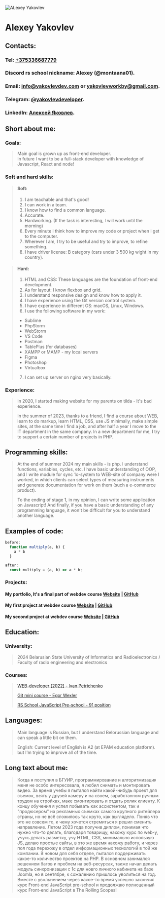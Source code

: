 ![ALexey Yakovlev](https://avatars.githubusercontent.com/u/75353637?v=4)

# Alexey Yakovlev

## Contacts:

### Tel: [+375336687779](tel:375336687779)

### Discord rs school nickname: Alexey (@montaana01).

### Email: [info@yakovlevdev.com](mailto:info@yakovlevdev.com) or [yakovlevworkby@gmail.com](mailto:).

### Telegram: [@yakovlevdeveloper](https://t.me/yakovlevdeveloper).

### LinkedIn: [Алексей Яковлев](https://linkedin.com/in/yakovlevdeveloper).

## Short about me:

### Goals:

> Main goal is grown up as front-end developer.  
> In future I want to be a full-stack developer with knowledge of Javascript, React and node!

### Soft and hard skills:

> #### Soft:
> 1. I am teachable and that's good!
> 2. I can work in a team.
> 3. I know how to find a common language.
> 4. Accurate.
> 5. Hardworking. (If the task is interesting, I will work until the morning)
> 6. Every minute i think how to improve my code or project when I get to the computer.
> 7. Wherever I am, I try to be useful and try to improve, to refine something.
> 8. I have driver license: B category (cars under 3 500 kg wight in my country).

> #### Hard:
> 1. HTML and CSS: These languages are the foundation of front-end development.
> 2. As for layout: I know flexbox and grid.
> 3. I understand responsive design and know how to apply it.
> 4. I have experience using the Git version control system.
> 5. I have experience in different OS: macOS, Linux, Windows.
> 6. I use the following software in my work:
>  - Sublime
>  - PhpStorm
>  - WebStorm
>  - VS Code
>  - Postman
>  - TablePlus (for databases)
>  - XAMPP or MAMP - my local servers
>  - Figma
>  - Photoshop
>  - Virtualbox
> 7. I can set up server on nginx very basically.

### Experience:

> In 2020, I started making website for my parents on tilda - It's bad experience.
>
> In the summer of 2023, thanks to a friend, I find a course about WEB, learn to do markup, learn HTML, CSS, use JS
> minimally, make simple sites, at the same time I find a job, and after half a year I move to the IT department in the
> same company. In a new department for me, I try to support a certain number of projects in PHP.

## Programming skills:

> At the end of summer 2024 my main skills - is php. I understand functions, variables, cycles, etc. I have basic
> understanding of OOP, and I write module for sync 1c-system to WEB-site of company were I worked, in which clients can
> select types of measuring instruments and generate documentation for work on them (such a e-commerce product).
>
> To the ending of stage 1, in my opinion, I can write some application on Javascript!
> And finally, if you have a basic understanding of any programming language, it won't be difficult for you to
> understand another language.

## Examples of code:

```javascript
before:
  function multiply(a, b) {
    a * b
  }
```

```javascript
after:
  const multiply = (a, b) => a * b;

```

### Projects:

#### My portfolio, It's a final part of webdev course [Website](https://yakovlevdev.com/) | [GitHub](https://github.com/montaana01/Portfolio)

#### My first project at webdev course [Website](https://babble.yakovlevdev.com/) | [GitHub](https://github.com/montaana01/Uber)

#### My second project at webdev course [Website](https://pulse.yakovlevdev.com/) | [GitHub](https://github.com/montaana01/Pulse_show)

<todo>
<add here projects from stage>

## Education:

### University:

> 2024 Belarusian State University of Informatics and Radioelectronics / Faculty of radio engineering and electronics

### Courses:

> [WEB-developer [2022] - Ivan Petrichenko](https://www.udemy.com/course/webdeveloper/?couponCode=2021PM25)
>
> [Git mini course - Egor Wexler](https://wexler.io/course/git/landing)
>
> [RS School JavaScript Pre-school - 91 position](https://rs.school/courses/javascript-preschool-ru)

## Languages:

> Main language is Russian, but I understand Belorussian language and can speak a little bit on them.
>
> English: Current level of English is A2 (at EPAM education platform). but I'm trying to improve all of the time.

## Long text about me:

> Когда я поступил в БГУИР, программирование и алгоритмизация меня не особо интересовала, я любил снимать и монтировать видео. За время учебы я пытался найти какой-нибудь проект для съемок, взять у друзей камеру и на своем, заработанном ручным трудом на стройках, маке смонтировать и отдать ролик клиенту. К концу обучения я успел побывать как ассистентом, так и "продюсером" на рекламных съемках самого крупного ритейлера страны, но не всё сложилось так круто, как выглядело. Поняв что это не совсем то, к чему хочется стремиться я решил сменить направление. Летом 2023 года получив диплом, понимая что нужно что-то делать, благодаря товарищу, нахожу курс по web-у, учусь делать разметку, учу HTML, CSS, минимально использую JS, делаю простые сайты, в это же время нахожу работу, и через пол года перехожу в отдел информационных технологий в той же компании. В новом для себя отделе, пытался поддерживать какое-то количество проектов на PHP. В основном занимался решением багов и проблем на веб-ресурсах, также начал делать модуль синхронизации с 1с для новго личного кабинета на базе Joomla, но в сентябре, к сожалению пришлось уволиться на год. Вместе с увольнением через какое-то время успешно закончил курс Front-end JavaScript pre-school и продолжаю полноценный курс Front-end JavaScript в The Rolling Scopes!
